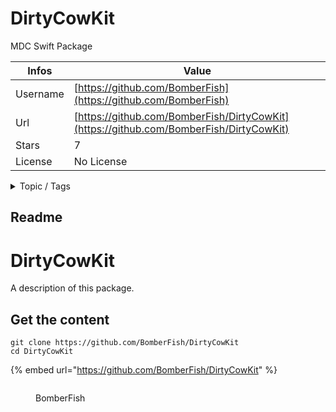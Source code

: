 # DirtyCowKit

MDC Swift Package

| Infos    | Value                                                              |
| -------- | -------------------------------------------------------------------|
| Username | [https://github.com/BomberFish](https://github.com/BomberFish) |
| Url      | [https://github.com/BomberFish/DirtyCowKit](https://github.com/BomberFish/DirtyCowKit)                                               |
| Stars    | 7                                                          |
| License  | No License                                                        |

<details>

<summary>Topic / Tags</summary>

* cve-2022-46689* ios* macdirtycow* swift* swift-package* swift-package-manager* swift-packages

</details>

## Readme

# DirtyCowKit

A description of this package.



## Get the content

```
git clone https://github.com/BomberFish/DirtyCowKit
cd DirtyCowKit
```

{% embed url="https://github.com/BomberFish/DirtyCowKit" %}

<figure><img src="https://avatars.githubusercontent.com/u/87151697?v=4" alt=""><figcaption><p>BomberFish</p></figcaption></figure>
